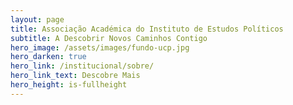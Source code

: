 ```yaml
---
layout: page
title: Associação Académica do Instituto de Estudos Políticos
subtitle: A Descobrir Novos Caminhos Contigo
hero_image: /assets/images/fundo-ucp.jpg
hero_darken: true
hero_link: /institucional/sobre/
hero_link_text: Descobre Mais
hero_height: is-fullheight
---
```


